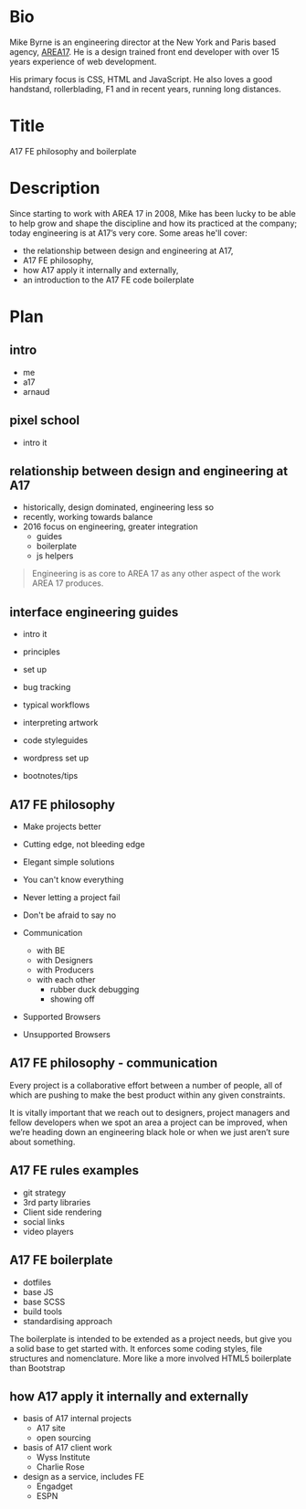 # Bio

Mike Byrne is an engineering director at the New York and Paris based agency, [AREA17](http://www.area17.com). He is a design trained front end developer with over 15 years experience of web development.

His primary focus is CSS, HTML and JavaScript. He also loves a good handstand, rollerblading, F1 and in recent years, running long distances.

# Title

A17 FE philosophy and boilerplate

# Description

Since starting to work with AREA 17 in 2008, Mike has been lucky to be able to help grow and shape the discipline and how its practiced at the company; today engineering is at A17’s very core. Some areas he'll cover:

* the relationship between design and engineering at A17,
* A17 FE philosophy,
* how A17 apply it internally and externally,
* an introduction to the A17 FE code boilerplate



# Plan

## intro
* me
* a17
* arnaud

## pixel school
* intro it


## relationship between design and engineering at A17

* historically, design dominated, engineering less so
* recently, working towards balance
* 2016 focus on engineering, greater integration
  * guides
  * boilerplate
  * js helpers

> Engineering is as core to AREA 17 as any other aspect of the work AREA 17 produces.

## interface engineering guides
* intro it

* principles
* set up
* bug tracking
* typical workflows
* interpreting artwork
* code styleguides
* wordpress set up
* bootnotes/tips

## A17 FE philosophy

* Make projects better
* Cutting edge, not bleeding edge
* Elegant simple solutions
* You can't know everything
* Never letting a project fail
* Don't be afraid to say no

* Communication
  * with BE
  * with Designers
  * with Producers
  * with each other
    * rubber duck debugging
    * showing off

* Supported Browsers
* Unsupported Browsers

## A17 FE philosophy - communication

Every project is a collaborative effort between a number of people, all of which are pushing to make the best product within any given constraints.

It is vitally important that we reach out to designers, project managers and fellow developers when we spot an area a project can be improved, when we’re heading down an engineering black hole or when we just aren’t sure about something.

## A17 FE rules examples

* git strategy
* 3rd party libraries
* Client side rendering
* social links
* video players

## A17 FE boilerplate

* dotfiles
* base JS
* base SCSS
* build tools
* standardising approach

The boilerplate is intended to be extended as a project needs, but give you a solid base to get started with. It enforces some coding styles, file structures and nomenclature.
More like a more involved HTML5 boilerplate than Bootstrap



## how A17 apply it internally and externally

* basis of A17 internal projects
  * A17 site
  * open sourcing
* basis of A17 client work
  * Wyss Institute
  * Charlie Rose
* design as a service, includes FE
  * Engadget
  * ESPN

